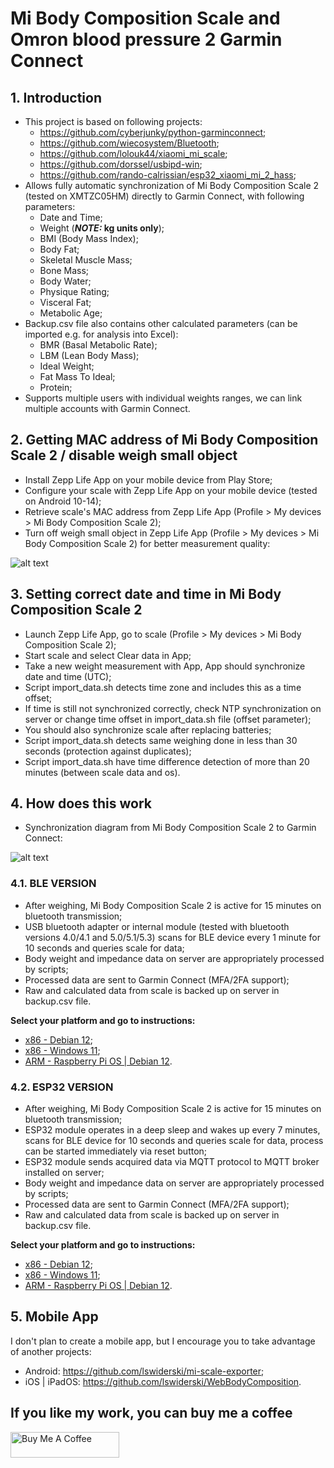 # Mi Body Composition Scale and Omron blood pressure 2 Garmin Connect

## 1. Introduction
- This project is based on following projects:
  - https://github.com/cyberjunky/python-garminconnect;
  - https://github.com/wiecosystem/Bluetooth;
  - https://github.com/lolouk44/xiaomi_mi_scale;
  - https://github.com/dorssel/usbipd-win;
  - https://github.com/rando-calrissian/esp32_xiaomi_mi_2_hass;
- Allows fully automatic synchronization of Mi Body Composition Scale 2 (tested on XMTZC05HM) directly to Garmin Connect, with following parameters:
  - Date and Time;
  - Weight (**_NOTE:_ kg units only**);
  - BMI (Body Mass Index);
  - Body Fat;
  - Skeletal Muscle Mass;
  - Bone Mass;
  - Body Water;
  - Physique Rating;
  - Visceral Fat;
  - Metabolic Age;
- Backup.csv file also contains other calculated parameters (can be imported e.g. for analysis into Excel):
  - BMR (Basal Metabolic Rate);
  - LBM (Lean Body Mass);
  - Ideal Weight;
  - Fat Mass To Ideal;
  - Protein;
- Supports multiple users with individual weights ranges, we can link multiple accounts with Garmin Connect.

## 2. Getting MAC address of Mi Body Composition Scale 2 / disable weigh small object
- Install Zepp Life App on your mobile device from Play Store;
- Configure your scale with Zepp Life App on your mobile device (tested on Android 10-14);
- Retrieve scale's MAC address from Zepp Life App (Profile > My devices > Mi Body Composition Scale 2);
- Turn off weigh small object in Zepp Life App (Profile > My devices > Mi Body Composition Scale 2) for better measurement quality:

![alt text](https://github.com/RobertWojtowicz/miscale2garmin/blob/master/manuals/settings.png)

## 3. Setting correct date and time in Mi Body Composition Scale 2
- Launch Zepp Life App, go to scale (Profile > My devices > Mi Body Composition Scale 2);
- Start scale and select Clear data in App;
- Take a new weight measurement with App, App should synchronize date and time (UTC);
- Script import_data.sh detects time zone and includes this as a time offset;
- If time is still not synchronized correctly, check NTP synchronization on server or change time offset in import_data.sh file (offset parameter);
- You should also synchronize scale after replacing batteries;
- Script import_data.sh detects same weighing done in less than 30 seconds (protection against duplicates);
- Script import_data.sh have time difference detection of more than 20 minutes (between scale data and os).

## 4. How does this work
- Synchronization diagram from Mi Body Composition Scale 2 to Garmin Connect:

![alt text](https://github.com/RobertWojtowicz/miscale2garmin/blob/master/manuals/workflow.png)

### 4.1. BLE VERSION
- After weighing, Mi Body Composition Scale 2 is active for 15 minutes on bluetooth transmission;
- USB bluetooth adapter or internal module (tested with bluetooth versions 4.0/4.1 and 5.0/5.1/5.3) scans for BLE device every 1 minute for 10 seconds and queries scale for data;
- Body weight and impedance data on server are appropriately processed by scripts;
- Processed data are sent to Garmin Connect (MFA/2FA support);
- Raw and calculated data from scale is backed up on server in backup.csv file.

**Select your platform and go to instructions:**
- [x86 - Debian 12](https://github.com/RobertWojtowicz/miscale2garmin/blob/master/manuals/x86_ble.md);
- [x86 - Windows 11](https://github.com/RobertWojtowicz/miscale2garmin/blob/master/manuals/x86_ble_win.md);
- [ARM - Raspberry Pi OS | Debian 12](https://github.com/RobertWojtowicz/miscale2garmin/blob/master/manuals/ARM_ble.md).

### 4.2. ESP32 VERSION
- After weighing, Mi Body Composition Scale 2 is active for 15 minutes on bluetooth transmission;
- ESP32 module operates in a deep sleep and wakes up every 7 minutes, scans for BLE device for 10 seconds and queries scale for data, process can be started immediately via reset button;
- ESP32 module sends acquired data via MQTT protocol to MQTT broker installed on server;
- Body weight and impedance data on server are appropriately processed by scripts;
- Processed data are sent to Garmin Connect (MFA/2FA support);
- Raw and calculated data from scale is backed up on server in backup.csv file.

**Select your platform and go to instructions:**
- [x86 - Debian 12](https://github.com/RobertWojtowicz/miscale2garmin/blob/master/manuals/x86_esp32.md);
- [x86 - Windows 11](https://github.com/RobertWojtowicz/miscale2garmin/blob/master/manuals/x86_esp32_win.md);
- [ARM - Raspberry Pi OS | Debian 12](https://github.com/RobertWojtowicz/miscale2garmin/blob/master/manuals/ARM_esp32.md).

## 5. Mobile App
I don't plan to create a mobile app, but I encourage you to take advantage of another projects:
- Android: https://github.com/lswiderski/mi-scale-exporter;
- iOS | iPadOS: https://github.com/lswiderski/WebBodyComposition.

## If you like my work, you can buy me a coffee
<a href="https://www.buymeacoffee.com/RobertWojtowicz" target="_blank"><img src="https://cdn.buymeacoffee.com/buttons/default-orange.png" alt="Buy Me A Coffee" height="41" width="174"></a>
